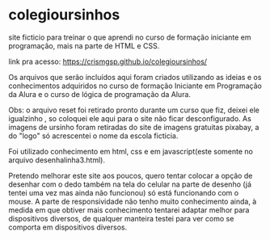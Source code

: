 # colegioursinhos
site ficticio para treinar o que aprendi no curso de formação iniciante em programação, mais na parte de HTML e CSS. <br>

link pra acesso: https://crismgsp.github.io/colegioursinhos/ <br>




Os arquivos que serão incluídos aqui foram criados utilizando as ideias e os conhecimentos adquiridos no curso
de formação Iniciante em Programação da Alura e o curso de lógica de programação da Alura.

Obs: o arquivo reset foi retirado pronto durante um curso que fiz,  deixei ele igualzinho , so coloquei ele aqui para o site
não ficar desconfigurado. As imagens de ursinho foram retiradas do site de imagens gratuitas pixabay, a do "logo" só acrescentei o nome
da escola ficticia.

Foi utilizado conhecimento em html, css e em javascript(este somente no arquivo desenhalinha3.html). 

Pretendo melhorar este site aos poucos, quero tentar colocar a opção de desenhar com o dedo também na tela
do celular na parte de desenho (já tentei uma vez mas ainda não funcionou) só está funcionando com o mouse. 
A parte de responsividade não tenho muito conhecimento ainda, à medida em que obtiver mais conhecimento tentarei 
adaptar melhor para dispositivos diversos, de qualquer manteira testei para ver como se comporta em dispositivos diversos.


